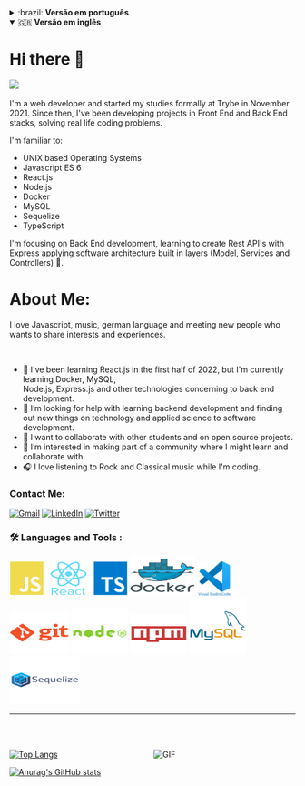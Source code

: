 
<details>
  <summary>:brazil: <b>Versão em português</b></summary>

  <h1>Oi, galera! 👋</h1> 
  <div id="header" align="left">
    <img src="https://media.giphy.com/media/M9gbBd9nbDrOTu1Mqx/giphy.gif" width="100"/>
  </div> 
 
  <p>Sou desenvolvedor de software para a web e iniciei meus estudos formalmente na Trybe em Novembro de 2021. Desde então, venho desenvolvendo projetos nas stacks Front End e Back End, resolvendo problemas de programação da vida real.</p>
  
 
  <p> Sou familiarizado com:</p>
  <ul>
    <li> Sistemas Operacionais baseados em UNIX </li>
    <li> Javascript ES 6 </li>
    <li> React.js </li>
    <li> Node.js </li>
    <li> Docker </li>
    <li> MySQL </li>
    <li> Sequelize </li>
    <li> TypeScript </li>
  </ul>
  
  <p>Estou focando em desenvolvimento Back End, aprendendo a construir API's Rest com o framework Express no ambiente Node.js e usando arquitetura de software em camadas (Model, Service and Controllers) 🙂.</p> 
  
  <h1>Sobre Mim:</h1>
  <p>Adoro Javascript, música, língua alemã e conhecer novas pessoas que querem compartilhar interesses e experiências.</p>
  </br>

  - 🌱 Estive aprendendo React.js na primeira metade de 2022, mas estou atualmente aprendendo Docker, MySQL,
Node.js, Express.js e outras tecnologias concernentes ao desenvolvimento Back End.
  - 🤔 Estou procurando por ajuda com o aprendizado de Back End e descobrir coisas novas sobre tecnologias e ciência aplicada ao desenvolvimento de software. 
  - 👯 Quero colaborar com outras pessoas estudantes e em projetos open source. 
  - 🔭 Tenho interesse em fazer parte de uma comunidade com a qual eu possa aprender e colaborar.
  - 🎧 Curto ouvir música clássica e/ou rock enquanto leio e escrevo códigos. 

  ### Entre em Contato:

  [![Gmail](https://img.shields.io/badge/-GMAIL-D14836?style=for-the-badge&logo=gmail&logoColor=white)](mailto:lucasbs.code@gmail.com)
  [![LinkedIn](https://img.shields.io/badge/-LINKEDIN-0077B5?style=for-the-badge&logo=linkedin&logoColor=white)](https://www.linkedin.com/in/lucas-barreto-/)
  [![Twitter](https://img.shields.io/badge/Twitter-1DA1F2?style=for-the-badge&logo=twitter&logoColor=white)](https://twitter.com/lucasbarreto92)

  ### :hammer_and_wrench: Linguagens e Ferramentas :
  <div display="grid">
    <img src="https://github.com/devicons/devicon/blob/master/icons/javascript/javascript-plain.svg" width="60px" height="60px">
    <img src="https://github.com/devicons/devicon/blob/master/icons/react/react-original-wordmark.svg" width="80px" height="60px">
    <img src="https://github.com/devicons/devicon/blob/master/icons/typescript/typescript-original.svg" width="60px" height="60px">
    <img src="https://github.com/devicons/devicon/blob/master/icons/docker/docker-original-wordmark.svg" width="115px" height="70px">
    <img src="https://github.com/devicons/devicon/blob/master/icons/vscode/vscode-original-wordmark.svg" width"60px" height="60px"><br />
    <img src="https://github.com/devicons/devicon/blob/master/icons/git/git-plain-wordmark.svg" width="105px" height="75px">
    <img src="https://github.com/devicons/devicon/blob/master/icons/nodejs/nodejs-plain-wordmark.svg" width="100px" height="80px">
    <img src="https://github.com/devicons/devicon/blob/master/icons/npm/npm-original-wordmark.svg" width="100px" height="70px">
    <img src="https://github.com/devicons/devicon/blob/master/icons/mysql/mysql-original-wordmark.svg" width="100px" height="100px"> 
    <img src="https://github.com/devicons/devicon/blob/master/icons/sequelize/sequelize-original-wordmark.svg" width="125px" height="85px">
  </div>
  <hr>
  </br>
  </br>

  <div text-align="center">
 
   [![Top Langs](https://github-readme-stats.vercel.app/api/top-langs/?username=lucasbarreto92&theme=dark&background=000000)](https://github.com/anuraghazra/github-readme-stats)
   <img align="right" width="250" alt="GIF" src="https://media.giphy.com/media/MC6eSuC3yypCU/giphy.gif" />

   [![Anurag's GitHub stats](https://github-readme-stats.vercel.app/api?username=lucasbarreto92&theme=dark&background=000000)](https://github.com/anuraghazra/github-readme-stats)

 </div>
</details>
<details open>
  <summary>🇬🇧 <b>Versão em inglês</b></summary>

  <h1>Hi there 👋</h1> 
  <div id="header" align="left">
    <img src="https://media.giphy.com/media/M9gbBd9nbDrOTu1Mqx/giphy.gif" width="100"/>
  </div> 
 
  <p>I'm a web developer and started my studies formally at Trybe in November 2021. Since then, I've been developing projects in Front End and Back End stacks, solving real life coding problems.</p>
 
  <p> I'm familiar to: </p>
  <ul>
    <li> UNIX based Operating Systems </li>
    <li> Javascript ES 6 </li>
    <li> React.js </li>
    <li> Node.js </li>
    <li> Docker </li>
    <li> MySQL </li>
    <li> Sequelize </li>
    <li> TypeScript </li>
  </ul>
  
  <p>I'm focusing on Back End development, learning to create Rest API's with Express applying software architecture built in layers (Model, Services and Controllers) 🙂.</p>

  <h1>About Me:</h1>
  <p>I love Javascript, music, german language and meeting new people who wants to share interests and experiences.</p>
  </br>

  - 🌱 I've been learning React.js in the first half of 2022, but I'm currently learning Docker, MySQL, </br>
Node.js, Express.js and other technologies concerning to back end development.
  - 🤔 I’m looking for help with learning backend development and finding out new things on technology and applied science to software development. 
  - 👯 I want to collaborate with other students and on open source projects. 
  - 🔭 I’m interested in making part of a community where I might learn and collaborate with.
  - 🎧 I love listening to Rock and Classical music while I'm coding. 

  ### Contact Me:

  [![Gmail](https://img.shields.io/badge/-GMAIL-D14836?style=for-the-badge&logo=gmail&logoColor=white)](mailto:lucasbs.code@gmail.com)
  [![LinkedIn](https://img.shields.io/badge/-LINKEDIN-0077B5?style=for-the-badge&logo=linkedin&logoColor=white)](https://www.linkedin.com/in/lucas-barreto-/)
  [![Twitter](https://img.shields.io/badge/Twitter-1DA1F2?style=for-the-badge&logo=twitter&logoColor=white)](https://twitter.com/lucasbarreto92)

  ### :hammer_and_wrench: Languages and Tools :
  <div display="grid">
    <img src="https://github.com/devicons/devicon/blob/master/icons/javascript/javascript-plain.svg" width="60px" height="60px">
    <img src="https://github.com/devicons/devicon/blob/master/icons/react/react-original-wordmark.svg" width="80px" height="60px">
    <img src="https://github.com/devicons/devicon/blob/master/icons/typescript/typescript-original.svg" width="60px" height="60px">
    <img src="https://github.com/devicons/devicon/blob/master/icons/docker/docker-original-wordmark.svg" width="115px" height="70px">
    <img src="https://github.com/devicons/devicon/blob/master/icons/vscode/vscode-original-wordmark.svg" width"60px" height="60px"><br />
    <img src="https://github.com/devicons/devicon/blob/master/icons/git/git-plain-wordmark.svg" width="105px" height="75px">
    <img src="https://github.com/devicons/devicon/blob/master/icons/nodejs/nodejs-plain-wordmark.svg" width="100px" height="80px">
    <img src="https://github.com/devicons/devicon/blob/master/icons/npm/npm-original-wordmark.svg" width="100px" height="70px">
    <img src="https://github.com/devicons/devicon/blob/master/icons/mysql/mysql-original-wordmark.svg" width="100px" height="100px"> 
    <img src="https://github.com/devicons/devicon/blob/master/icons/sequelize/sequelize-original-wordmark.svg" width="125px" height="85px">
  </div>
  <hr>
  </br>
  </br>

  <div text-align="center">
 
   [![Top Langs](https://github-readme-stats.vercel.app/api/top-langs/?username=lucasbarreto92&theme=dark&background=000000)](https://github.com/anuraghazra/github-readme-stats)
   <img align="right" width="250" alt="GIF" src="https://media.giphy.com/media/MC6eSuC3yypCU/giphy.gif" />

   [![Anurag's GitHub stats](https://github-readme-stats.vercel.app/api?username=lucasbarreto92&theme=dark&background=000000)](https://github.com/anuraghazra/github-readme-stats)
    
   <!-- ![Snake animation](https://github.com/lucasbarreto92/blob/output/github-contribution-grid-snake.svg) -->
 </div>
</details>


<!--
**lucasbarreto92/lucasbarreto92** is a ✨ _special_ ✨ repository because its `README.md` (this file) appears on your GitHub profile.

Here are some ideas to get you started:

- 🔭 I’m currently working on ... -->

<!--


- 💬 Ask me about ...
- 📫 How to reach me: ...
- 😄 Pronouns: ...
- ⚡ Fun fact: ...
-->


